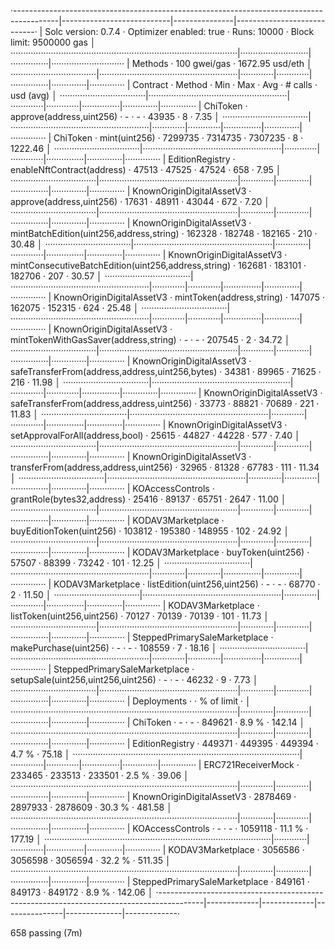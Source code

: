 ·-----------------------------------------------------------------------------------------|---------------------------|---------------|----------------------------·
|                                   Solc version: 0.7.4                                   ·  Optimizer enabled: true  ·  Runs: 10000  ·  Block limit: 9500000 gas  │
··························································································|···························|···············|·····························
|  Methods                                                                                ·               100 gwei/gas                ·      1672.95 usd/eth       │
··································|·······················································|·············|·············|···············|··············|··············
|  Contract                       ·  Method                                               ·  Min        ·  Max        ·  Avg          ·  # calls     ·  usd (avg)  │
··································|·······················································|·············|·············|···············|··············|··············
|  ChiToken                       ·  approve(address,uint256)                             ·          -  ·          -  ·        43935  ·           8  ·       7.35  │
··································|·······················································|·············|·············|···············|··············|··············
|  ChiToken                       ·  mint(uint256)                                        ·    7299735  ·    7314735  ·      7307235  ·           8  ·    1222.46  │
··································|·······················································|·············|·············|···············|··············|··············
|  EditionRegistry                ·  enableNftContract(address)                           ·      47513  ·      47525  ·        47524  ·         658  ·       7.95  │
··································|·······················································|·············|·············|···············|··············|··············
|  KnownOriginDigitalAssetV3      ·  approve(address,uint256)                             ·      17631  ·      48911  ·        43044  ·         672  ·       7.20  │
··································|·······················································|·············|·············|···············|··············|··············
|  KnownOriginDigitalAssetV3      ·  mintBatchEdition(uint256,address,string)             ·     162328  ·     182748  ·       182165  ·         210  ·      30.48  │
··································|·······················································|·············|·············|···············|··············|··············
|  KnownOriginDigitalAssetV3      ·  mintConsecutiveBatchEdition(uint256,address,string)  ·     162681  ·     183101  ·       182706  ·         207  ·      30.57  │
··································|·······················································|·············|·············|···············|··············|··············
|  KnownOriginDigitalAssetV3      ·  mintToken(address,string)                            ·     147075  ·     162075  ·       152315  ·         624  ·      25.48  │
··································|·······················································|·············|·············|···············|··············|··············
|  KnownOriginDigitalAssetV3      ·  mintTokenWithGasSaver(address,string)                ·          -  ·          -  ·       207545  ·           2  ·      34.72  │
··································|·······················································|·············|·············|···············|··············|··············
|  KnownOriginDigitalAssetV3      ·  safeTransferFrom(address,address,uint256,bytes)      ·      34381  ·      89965  ·        71625  ·         216  ·      11.98  │
··································|·······················································|·············|·············|···············|··············|··············
|  KnownOriginDigitalAssetV3      ·  safeTransferFrom(address,address,uint256)            ·      33773  ·      88821  ·        70689  ·         221  ·      11.83  │
··································|·······················································|·············|·············|···············|··············|··············
|  KnownOriginDigitalAssetV3      ·  setApprovalForAll(address,bool)                      ·      25615  ·      44827  ·        44228  ·         577  ·       7.40  │
··································|·······················································|·············|·············|···············|··············|··············
|  KnownOriginDigitalAssetV3      ·  transferFrom(address,address,uint256)                ·      32965  ·      81328  ·        67783  ·         111  ·      11.34  │
··································|·······················································|·············|·············|···············|··············|··············
|  KOAccessControls               ·  grantRole(bytes32,address)                           ·      25416  ·      89137  ·        65751  ·        2647  ·      11.00  │
··································|·······················································|·············|·············|···············|··············|··············
|  KODAV3Marketplace              ·  buyEditionToken(uint256)                             ·     103812  ·     195380  ·       148955  ·         102  ·      24.92  │
··································|·······················································|·············|·············|···············|··············|··············
|  KODAV3Marketplace              ·  buyToken(uint256)                                    ·      57507  ·      88399  ·        73242  ·         101  ·      12.25  │
··································|·······················································|·············|·············|···············|··············|··············
|  KODAV3Marketplace              ·  listEdition(uint256,uint256)                         ·          -  ·          -  ·        68770  ·           2  ·      11.50  │
··································|·······················································|·············|·············|···············|··············|··············
|  KODAV3Marketplace              ·  listToken(uint256,uint256)                           ·      70127  ·      70139  ·        70139  ·         101  ·      11.73  │
··································|·······················································|·············|·············|···············|··············|··············
|  SteppedPrimarySaleMarketplace  ·  makePurchase(uint256)                                ·          -  ·          -  ·       108559  ·           7  ·      18.16  │
··································|·······················································|·············|·············|···············|··············|··············
|  SteppedPrimarySaleMarketplace  ·  setupSale(uint256,uint256,uint256)                   ·          -  ·          -  ·        46232  ·           9  ·       7.73  │
··································|·······················································|·············|·············|···············|··············|··············
|  Deployments                                                                            ·                                           ·  % of limit  ·             │
··························································································|·············|·············|···············|··············|··············
|  ChiToken                                                                               ·          -  ·          -  ·       849621  ·       8.9 %  ·     142.14  │
··························································································|·············|·············|···············|··············|··············
|  EditionRegistry                                                                        ·     449371  ·     449395  ·       449394  ·       4.7 %  ·      75.18  │
··························································································|·············|·············|···············|··············|··············
|  ERC721ReceiverMock                                                                     ·     233465  ·     233513  ·       233501  ·       2.5 %  ·      39.06  │
··························································································|·············|·············|···············|··············|··············
|  KnownOriginDigitalAssetV3                                                              ·    2878469  ·    2897933  ·      2878609  ·      30.3 %  ·     481.58  │
··························································································|·············|·············|···············|··············|··············
|  KOAccessControls                                                                       ·          -  ·          -  ·      1059118  ·      11.1 %  ·     177.19  │
··························································································|·············|·············|···············|··············|··············
|  KODAV3Marketplace                                                                      ·    3056586  ·    3056598  ·      3056594  ·      32.2 %  ·     511.35  │
··························································································|·············|·············|···············|··············|··············
|  SteppedPrimarySaleMarketplace                                                          ·     849161  ·     849173  ·       849172  ·       8.9 %  ·     142.06  │
·-----------------------------------------------------------------------------------------|-------------|-------------|---------------|--------------|-------------·

658 passing (7m)
